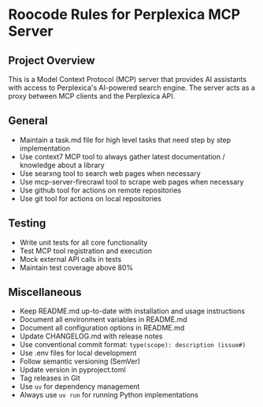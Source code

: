 # Roocode Rules for Perplexica MCP Server

## Project Overview

This is a Model Context Protocol (MCP) server that provides AI assistants with access to Perplexica's AI-powered search engine. The server acts as a proxy between MCP clients and the Perplexica API.

## General

- Maintain a task.md file for high level tasks that need step by step implementation
- Use context7 MCP tool to always gather latest documentation / knowledge about a library
- Use searxng tool to search web pages when necessary
- Use mcp-server-firecrawl tool to scrape web pages when necessary
- Use github tool for actions on remote repositories
- Use git tool for actions on local repositories

## Testing

- Write unit tests for all core functionality
- Test MCP tool registration and execution
- Mock external API calls in tests
- Maintain test coverage above 80%

## Miscellaneous

- Keep README.md up-to-date with installation and usage instructions
- Document all environment variables in README.md
- Document all configuration options in README.md
- Update CHANGELOG.md with release notes
- Use conventional commit format: `type(scope): description (issue#)`
- Use .env files for local development
- Follow semantic versioning (SemVer)
- Update version in pyproject.toml
- Tag releases in Git
- Use `uv` for dependency management
- Always use `uv run` for running Python implementations
